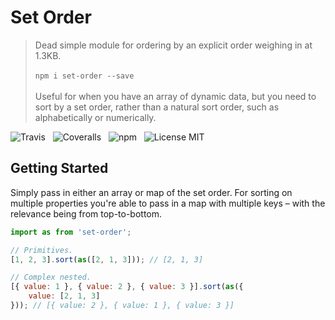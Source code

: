 # Set Order

> Dead simple module for ordering by an explicit order weighing in at 1.3KB.<br /><br />
> `npm i set-order --save`<br /><br />
> Useful for when you have an array of dynamic data, but you need to sort by a set order, rather than a natural sort order, such as alphabetically or numerically.

![Travis](http://img.shields.io/travis/Wildhoney/SetOrder.svg?style=flat-square)
&nbsp;
![Coveralls](https://img.shields.io/coveralls/Wildhoney/SetOrder.svg?style=flat-square)
&nbsp;
![npm](http://img.shields.io/npm/v/set-order.svg?style=flat-square)
&nbsp;
![License MIT](https://img.shields.io/badge/license-mit-lightgrey.svg?style=flat-square)

## Getting Started

Simply pass in either an array or map of the set order. For sorting on multiple properties you're able to pass in a map with multiple keys &ndash; with the relevance being from top-to-bottom.

```javascript
import as from 'set-order';

// Primitives.
[1, 2, 3].sort(as([2, 1, 3])); // [2, 1, 3]

// Complex nested.
[{ value: 1 }, { value: 2 }, { value: 3 }].sort(as({
    value: [2, 1, 3]
})); // [{ value: 2 }, { value: 1 }, { value: 3 }]
```
